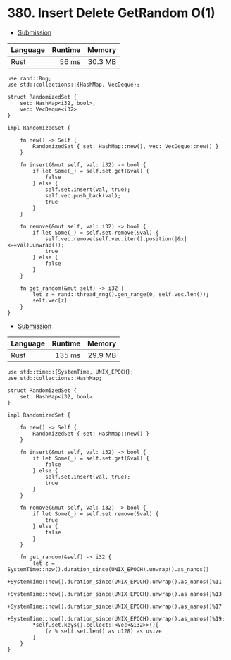 # 380. Insert Delete GetRandom O(1)
- [Submission](https://leetcode.com/submissions/detail/1147974152/)

| Language | Runtime | Memory |
| :-       |       -:|      -:|
| Rust | 56 ms | 30.3 MB |
```
use rand::Rng;
use std::collections::{HashMap, VecDeque};

struct RandomizedSet {
    set: HashMap<i32, bool>,
    vec: VecDeque<i32>
}   

impl RandomizedSet {

    fn new() -> Self {
        RandomizedSet { set: HashMap::new(), vec: VecDeque::new() }
    }
    
    fn insert(&mut self, val: i32) -> bool {
        if let Some(_) = self.set.get(&val) {
            false
        } else {
            self.set.insert(val, true);
            self.vec.push_back(val);
            true
        }
    }
    
    fn remove(&mut self, val: i32) -> bool {
        if let Some(_) = self.set.remove(&val) {
            self.vec.remove(self.vec.iter().position(|&x| x==val).unwrap());
            true
        } else {
            false
        }
    }
    
    fn get_random(&mut self) -> i32 {
        let z = rand::thread_rng().gen_range(0, self.vec.len());
        self.vec[z]
    }
}
```
- [Submission](https://leetcode.com/submissions/detail/1147954422/)

| Language | Runtime | Memory |
| :-       |       -:|      -:|
| Rust | 135 ms | 29.9 MB |
```
use std::time::{SystemTime, UNIX_EPOCH};
use std::collections::HashMap;

struct RandomizedSet {
    set: HashMap<i32, bool>
}   

impl RandomizedSet {

    fn new() -> Self {
        RandomizedSet { set: HashMap::new() }
    }
    
    fn insert(&mut self, val: i32) -> bool {
        if let Some(_) = self.set.get(&val) {
            false
        } else {
            self.set.insert(val, true);
            true
        }
    }
    
    fn remove(&mut self, val: i32) -> bool {
        if let Some(_) = self.set.remove(&val) {
            true
        } else {
            false
        }
    }
    
    fn get_random(&self) -> i32 {
        let z = SystemTime::now().duration_since(UNIX_EPOCH).unwrap().as_nanos()
        +SystemTime::now().duration_since(UNIX_EPOCH).unwrap().as_nanos()%11
        +SystemTime::now().duration_since(UNIX_EPOCH).unwrap().as_nanos()%13
        +SystemTime::now().duration_since(UNIX_EPOCH).unwrap().as_nanos()%17
        +SystemTime::now().duration_since(UNIX_EPOCH).unwrap().as_nanos()%19;
        *self.set.keys().collect::<Vec<&i32>>()[
            (z % self.set.len() as u128) as usize
        ]
    }
}
```
